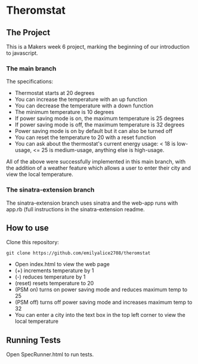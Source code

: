 # Theromstat

## The Project
This is a Makers week 6 project, marking the beginning of our introduction to javascript.


### The main branch
The specifications:

- Thermostat starts at 20 degrees
- You can increase the temperature with an up function
- You can decrease the temperature with a down function
- The minimum temperature is 10 degrees
- If power saving mode is on, the maximum temperature is 25 degrees
- If power saving mode is off, the maximum temperature is 32 degrees
- Power saving mode is on by default but it can also be turned off
- You can reset the temperature to 20 with a reset function
- You can ask about the thermostat's current energy usage: < 18 is low-usage, <= 25 is medium-usage, anything else is high-usage.

All of the above were successfully implemented in this main branch, with the addition of a weather feature which allows a user to enter their city and view the local temperature. 

### The sinatra-extension branch
The sinatra-extension branch uses sinatra and the web-app runs with app.rb (full instructions in the sinatra-extension readme. 

## How to use

Clone this repository:
```
git clone https://github.com/emilyalice2708/theromstat
```

- Open index.html to view the web page
- (+) increments temperature by 1
- (-) reduces temperature by 1
- (reset) resets temperature to 20
- (PSM on) turns on power saving mode and reduces maximum temp to 25
- (PSM off) turns off power saving mode and increases maximum temp to 32
- You can enter a city into the text box in the top left corner to view the local temperature

## Running Tests

Open SpecRunner.html to run tests.
